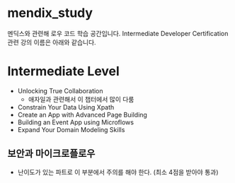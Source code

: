 # mendix_study
멘딕스와 관련해 로우 코드 학습 공간입니다.
Intermediate Developer Certification 관련 강의 이름은 아래와 같습니다. 

# Intermediate Level
- Unlocking True Collaboration
    - 애자일과 관련해서 이 챕터에서 많이 다룸 
- Constrain Your Data Using Xpath
- Create an App with Advanced Page Building
- Building an Event App using Microflows
- Expand Your Domain Modeling Skills


## 보안과 마이크로플로우
- 난이도가 있는 파트로 이 부분에서 주의를 해야 한다. (최소 4점을 받아야 통과)
